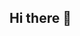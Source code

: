 ## Hi there 👋

<!--

**Here are some ideas to get you started:**

🙋‍♀️ A short introduction - what is your organization all about? learning code
🌈 Contribution guidelines - how can the community get involved? help with feedback and guide
👩‍💻 Useful resources - where can the community find your docs? Is there anything else the community should know? 
🍿 Fun facts - what does your team eat for breakfast? cereal
🧙 Remember, you can do mighty things iwith the power of [Markdown](https://docs.github.com/github/writing-on-github/getting-started-with-writing-and-formatting-on-github/basic-writing-and-formatting-syntax)
-->
